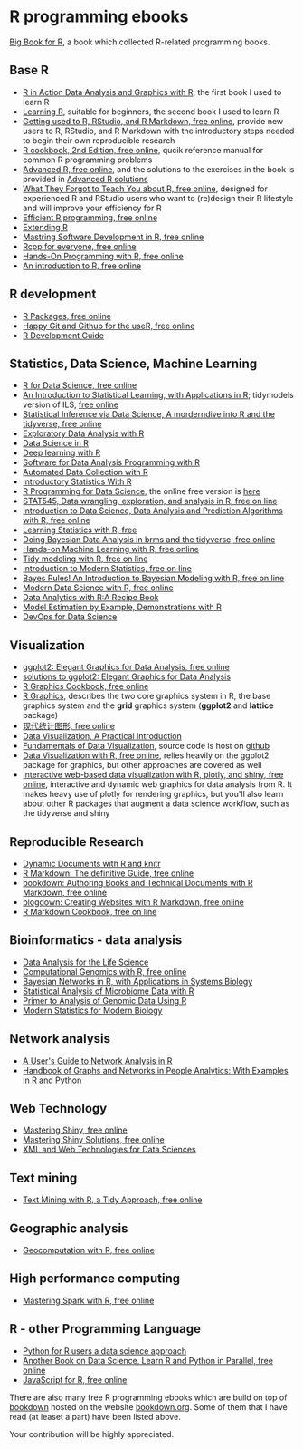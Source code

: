# R programming ebooks

[Big Book for R](https://www.bigbookofr.com/index.html), a book which collected R-related programming books.

## Base R

-   [R in Action Data Analysis and Graphics with R](R_in_Action_Data_Analysis_and_Graphics_with_R.pdf), the first book I used to learn R
-   [Learning R](Learning_R.pdf), suitable for beginners, the second book I used to learn R
-   [Getting used to R, RStudio, and R Markdown, free online](https://bookdown.org/chesterismay/rbasics/), provide new users to R, RStudio, and R Markdown with the introductory steps needed to begin their own reproducible research
-   [R cookbook, 2nd Edition, free online](https://rc2e.com/), qucik reference manual for common R programming problems
-   [Advanced R, free online](https://adv-r.hadley.nz/), and the solutions to the exercises in the book is provided in [Advanced R solutions](https://advanced-r-solutions.rbind.io/)
-   [What They Forgot to Teach You about R, free online](https://rstats.wtf/), designed for experienced R and RStudio users who want to (re)design their R lifestyle and will improve your efficiency for R
-   [Efficient R programming, free online](https://csgillespie.github.io/efficientR/)
-   [Extending R](Extending_R.pdf)
-   [Mastring Software Development in R, free online](https://bookdown.org/rdpeng/RProgDA/)
-   [Rcpp for everyone, free online](https://teuder.github.io/rcpp4everyone_en/)
-   [Hands-On Programming with R, free online](https://rstudio-education.github.io/hopr/)
-   [An introduction to R, free online](https://intro2r.com/)

## R development

-   [R Packages, free online](https://r-pkgs.org/)
-   [Happy Git and Github for the useR, free online](https://happygitwithr.com/)
-   [R Development Guide](https://forwards.github.io/rdevguide/)


## Statistics, Data Science, Machine Learning

-   [R for Data Science, free online](https://r4ds.had.co.nz/)
-   [An Introduction to Statistical Learning, with Applications in R](https://www.statlearning.com/); tidymodels version of ILS, [free online](https://emilhvitfeldt.github.io/ISLR-tidymodels-labs/index.html)
-   [Statistical Inference via Data Science, A morderndive into R and the tidyverse, free online](https://moderndive.com/index.html)
-   [Exploratory Data Analysis with R](Exploratory_Data_Analysis_with_R.pdf)
-   [Data Science in R](Data_Science_in_R.pdf)
-   [Deep learning with R](Deep_learning_with_R.pdf)
-   [Software for Data Analysis Programming with R](Software_for_Data_Analysis_Programming_with_R.pdf)
-   [Automated Data Collection with R](Automated_Data_Collection_with_R.pdf)
-   [Introductory Statistics With R](Introductory_Statistics_With_R.pdf)
-   [R Programming for Data Science](R_Programming_for_Data_Science.pdf), the online free version is [here](https://bookdown.org/rdpeng/rprogdatascience/)
-   [STAT545, Data wrangling, exploration, and analysis in R, free on line](https://stat545.com/index.html)
-   [Introduction to Data Science, Data Analysis and Prediction Algorithms with R, free online](https://rafalab.github.io/dsbook/)
-   [Learning Statistics with R, free](https://learningstatisticswithr.com/)
-   [Doing Bayesian Data Analysis in brms and the tidyverse, free online](https://bookdown.org/ajkurz/DBDA_recoded/)
-   [Hands-on Machine Learning with R, free online](https://bradleyboehmke.github.io/HOML/)
-   [Tidy modeling with R, free on line](https://www.tmwr.org/)
-   [Introduction to Modern Statistics, free on line](https://openintro-ims.netlify.app/)
-   [Bayes Rules! An Introduction to Bayesian Modeling with R, free on line](https://www.bayesrulesbook.com/)
-   [Modern Data Science with R, free online](https://mdsr-book.github.io/mdsr2e/)
-   [Data Analytics with R:A Recipe Book](https://ryangarnett.github.io/r-recipe-book/)
-   [Model Estimation by Example, Demonstrations with R](https://m-clark.github.io/models-by-example/)
-   [DevOps for Data Science](https://akgold.github.io/do4ds/index.html)

## Visualization

-   [ggplot2: Elegant Graphics for Data Analysis, free online](https://ggplot2-book.org/index.html)
-   [solutions to ggplot2: Elegant Graphics for Data Analysis](https://ggplot2-book-solutions-3ed.netlify.app/index.html)
-   [R Graphics Cookbook, free online](https://r-graphics.org/)
-   [R Graphics](R_Graphics.pdf), describes the two core graphics system in R, the base graphics system and the **grid** graphics system (**ggplot2** and **lattice** package)
-   [现代统计图形, free online](https://bookdown.org/xiangyun/msg/)
-   [Data Visualization, A Practical Introduction](Data_Visualization_A_Practical_Introduction.pdf)
-   [Fundamentals of Data Visualization](https://serialmentor.com/dataviz/), source code is host on [github](https://github.com/clauswilke/dataviz)
-   [Data Visualization with R, free online](https://rkabacoff.github.io/datavis/), relies heavily on the ggplot2 package for graphics, but other approaches are covered as well
-   [Interactive web-based data visualization with R, plotly, and shiny, free online](https://plotly-r.com/), interactive and dynamic web graphics for data analysis from R. It makes heavy use of plotly for rendering graphics, but you'll also learn about other R packages that augment a data science workflow, such as the tidyverse and shiny

## Reproducible Research

-   [Dynamic Documents with R and knitr](Dynamic_Documents_with_R_and_knitr.pdf)
-   [R Markdown: The definitive Guide, free online](https://bookdown.org/yihui/rmarkdown/)
-   [bookdown: Authoring Books and Technical Documents with R Markdown, free online](https://bookdown.org/yihui/bookdown/)
-   [blogdown: Creating Websites with R Markdown, free online](https://bookdown.org/yihui/blogdown/)
-   [R Markdown Cookbook, free on line](https://bookdown.org/yihui/rmarkdown-cookbook/)

## Bioinformatics - data analysis

-   [Data Analysis for the Life Science](Data_Analysis_for_the_Life_Science.pdf)
-   [Computational Genomics with R, free online](http://compgenomr.github.io/book/)
-   [Bayesian Networks in R, with Applications in Systems Biology](Bayesian_Networks_in_R_with_Applications_in_system_biology.pdf)
-   [Statistical Analysis of Microbiome Data with R](Statistical_Analysis_of_Microbiome_Data_with_R.pdf)
-   [Primer to Analysis of Genomic Data Using R](Primer_to_Analysis_of_Genomic_Data_Using_R.pdf)
-   [Modern Statistics for Modern Biology](http://web.stanford.edu/class/bios221/book/index.html)

## Network analysis

-   [A User's Guide to Network Analysis in R](A_User's_Guide_to_Network_Analysis_in_R.pdf)
-   [Handbook of Graphs and Networks in People Analytics: With Examples in R and Python](https://ona-book.org/)

## Web Technology

-   [Mastering Shiny, free online](https://mastering-shiny.org/)
-   [Mastering Shiny Solutions, free online](https://mastering-shiny-solutions.org/functions.html)
-   [XML and Web Technologies for Data Sciences](XML_and_Web_Technologies_for_Data_Sciences.pdf)

## Text mining

-   [Text Mining with R, a Tidy Approach, free online](https://www.tidytextmining.com/)

## Geographic analysis

-   [Geocomputation with R, free online](https://geocompr.robinlovelace.net/)

## High performance computing

-   [Mastering Spark with R, free online](https://therinspark.com/)

## R - other Programming Language

-   [Python for R users a data science approach](Python_for_R_users.pdf)
-   [Another Book on Data Science, Learn R and Python in Parallel, free online](https://www.anotherbookondatascience.com/)
-   [JavaScript for R, free online](https://book.javascript-for-r.com/)

There are also many free R programming ebooks which are build on top of [bookdown](https://github.com/rstudio/bookdown) hosted on the website [bookdown.org](whttps://bookdown.org/home/archive/). Some of them that I have read (at leaset a part) have been listed above.

Your contribution will be highly appreciated.
